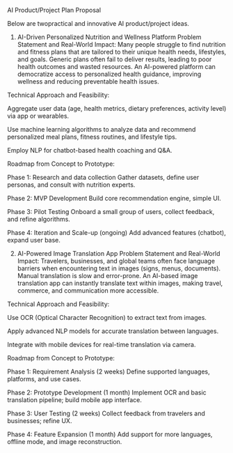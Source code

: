 AI Product/Project Plan Proposal 

Below are twopractical and innovative AI product/project ideas.

1. AI-Driven Personalized Nutrition and Wellness Platform
Problem Statement and Real-World Impact:
Many people struggle to find nutrition and fitness plans that are tailored to their unique health needs, lifestyles, and goals. Generic plans often fail to deliver results, leading to poor health outcomes and wasted resources. An AI-powered platform can democratize access to personalized health guidance, improving wellness and reducing preventable health issues.

Technical Approach and Feasibility:

Aggregate user data (age, health metrics, dietary preferences, activity level) via app or wearables.

Use machine learning algorithms to analyze data and recommend personalized meal plans, fitness routines, and lifestyle tips.

Employ NLP for chatbot-based health coaching and Q&A.


Roadmap from Concept to Prototype:

Phase 1: Research and data collection 
Gather datasets, define user personas, and consult with nutrition experts.

Phase 2: MVP Development 
Build core recommendation engine, simple UI.

Phase 3: Pilot Testing 
Onboard a small group of users, collect feedback, and refine algorithms.

Phase 4: Iteration and Scale-up (ongoing)
Add advanced features (chatbot), expand user base.



2. AI-Powered Image Translation App
Problem Statement and Real-World Impact:
Travelers, businesses, and global teams often face language barriers when encountering text in images (signs, menus, documents). Manual translation is slow and error-prone. An AI-based image translation app can instantly translate text within images, making travel, commerce, and communication more accessible.

Technical Approach and Feasibility:

Use OCR (Optical Character Recognition) to extract text from images.

Apply advanced NLP models for accurate translation between languages.

Integrate with mobile devices for real-time translation via camera.


Roadmap from Concept to Prototype:

Phase 1: Requirement Analysis (2 weeks)
Define supported languages, platforms, and use cases.

Phase 2: Prototype Development (1 month)
Implement OCR and basic translation pipeline; build mobile app interface.

Phase 3: User Testing (2 weeks)
Collect feedback from travelers and businesses; refine UX.

Phase 4: Feature Expansion (1 month)
Add support for more languages, offline mode, and image reconstruction.